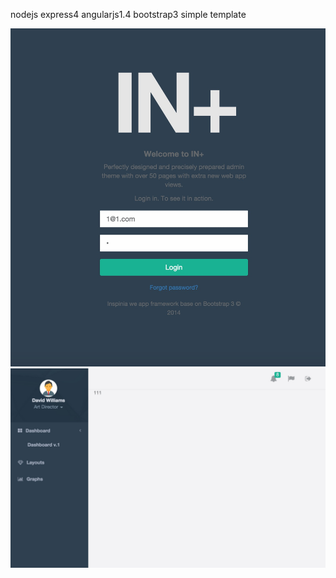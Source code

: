 nodejs express4 angularjs1.4 bootstrap3 simple template



![Aaron Swartz](https://raw.githubusercontent.com/angrycans/nodejs-express4-angularjs1.4-simple-template/master/login.png)
![Aaron Swartz](https://raw.githubusercontent.com/angrycans/nodejs-express4-angularjs1.4-simple-template/master/content.png)


